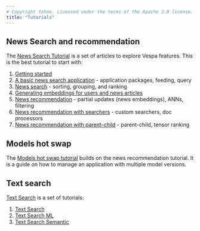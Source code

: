 ```yaml
---
# Copyright Yahoo. Licensed under the terms of the Apache 2.0 license. See LICENSE in the project root.
title: "Tutorials"
---
```


## News Search and recommendation
The [News Search Tutorial](news-1-getting-started.html) is a set of articles to explore Vespa features.
This is the best tutorial to start with:
1. [Getting started](news-1-getting-started.html)
2. [A basic news search application](news-2-basic-feeding-and-query.html) - application packages, feeding, query
3. [News search](news-3-searching.html) - sorting, grouping, and ranking
4. [Generating embeddings for users and news articles](news-4-embeddings.html)
5. [News recommendation](news-5-recommendation.html) - partial updates (news embeddings), ANNs, filtering
6. [News recommendation with searchers](news-6-recommendation-with-searchers.html) - custom searchers, doc processors
7. [News recommendation with parent-child](news-7-recommendation-with-parent-child.html) - parent-child, tensor ranking


## Models hot swap
The [Models hot swap tutorial](models-hot-swap.html) builds on the news recommendation tutorial.
It is a guide on how to manage an application with multiple model versions.


## Text search
[Text Search](text-search.html) is a set of tutorials:
1. [Text Search](text-search.html)
2. [Text Search ML](text-search-ml.html)
3. [Text Search Semantic](text-search-semantic.html)
